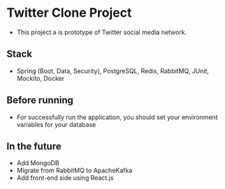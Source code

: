 # Twitter Clone Project

- This project a is prototype of Twitter social media network.

## Stack

- Spring (Boot, Data, Security), PostgreSQL, Redis, RabbitMQ, JUnit, Mockito, Docker

## Before running

- For successfully run the application, you should set your environment variables for your database

## In the future

- Add MongoDB
- Migrate from RabbitMQ to ApacheKafka
- Add front-end side using React.js
